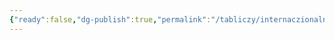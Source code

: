 ```yaml
---
{"ready":false,"dg-publish":true,"permalink":"/tabliczy/internaczionalnaya-gotika/stigmatizacziya-sv-francziska/","dgPassFrontmatter":true}
---
```



